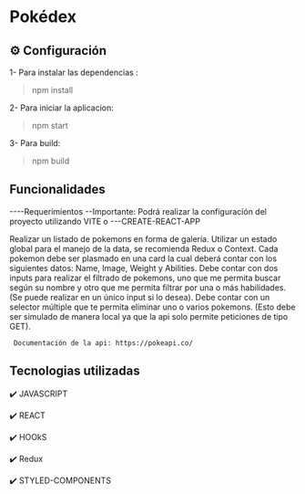 

# Pokédex

## ⚙ Configuración 

1- Para instalar las dependencias :

> npm install

2- Para iniciar la aplicacion:

> npm  start

3- Para build:

 > npm build
 
 
## Funcionalidades
   ----Requerimientos 
    --Importante: Podrá realizar la configuración del proyecto utilizando VITE o ---CREATE-REACT-APP

 Realizar un listado de pokemons en forma de galería.
 Utilizar un estado global para el manejo de la data, se recomienda Redux o Context.
    Cada pokemon debe ser plasmado en una card la cual deberá contar con los siguientes datos: Name, Image, Weight y Abilities.
    Debe contar con dos inputs para realizar el filtrado de pokemons, uno que me permita buscar según su nombre y otro que me permita filtrar por una o más habilidades. (Se puede realizar en un único input si lo desea).
    Debe contar con un selector múltiple que te permita eliminar uno o varios pokemons. (Esto debe ser simulado de manera local ya que la api solo permite peticiones de tipo GET). 

     Documentación de la api: https://pokeapi.co/ 


## Tecnologias utilizadas
✔️ JAVASCRIPT

✔️ REACT

✔️ HOOkS

✔️ Redux

✔️ STYLED-COMPONENTS

